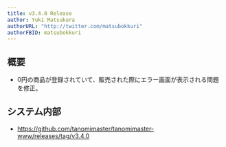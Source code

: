 ```yaml
---
title: v3.4.0 Release
author: Yuki Matsukura
authorURL: "http://twitter.com/matsubokkuri"
authorFBID: matsubokkuri
---
```


## 概要

- 0円の商品が登録されていて、販売された際にエラー画面が表示される問題を修正。

## システム内部

- https://github.com/tanomimaster/tanomimaster-www/releases/tag/v3.4.0

